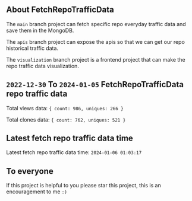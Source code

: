 ## About FetchRepoTrafficData

The `main` branch project can fetch specific repo everyday traffic data and save them in the MongoDB.

The `apis` branch project can expose the apis so that we can get our repo historical traffic data.

The `visualization` branch project is a frontend project that can make the repo traffic data visualization.

## `2022-12-30` To `2024-01-05` FetchRepoTrafficData repo traffic data

Total views data: `{ count: 986, uniques: 266 }`

Total clones data: `{ count: 762, uniques: 521 }`

## Latest fetch repo traffic data time

Latest fetch repo traffic data time: `2024-01-06 01:03:17`

## To everyone

If this project is helpful to you please star this project, this is an encouragement to me `:)`



